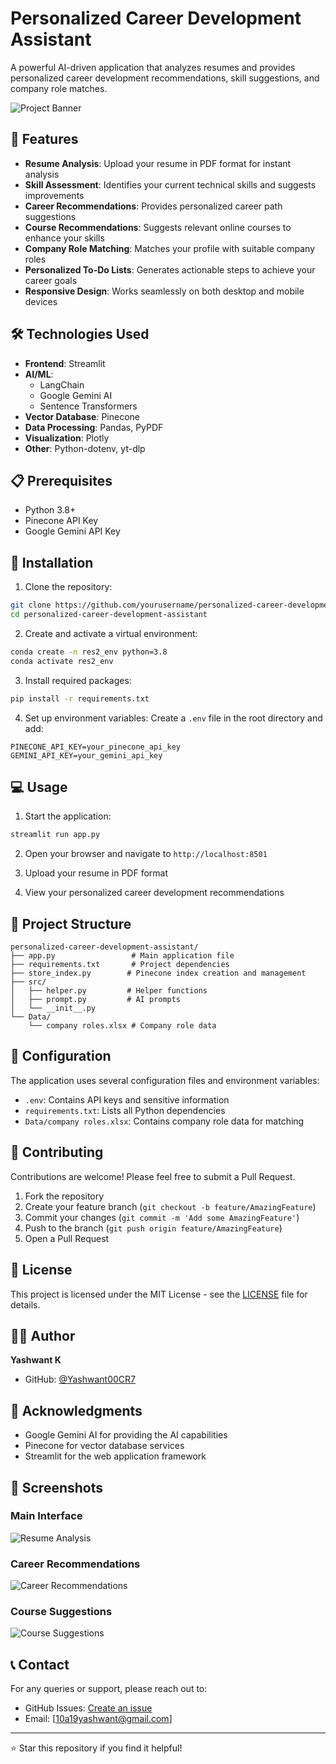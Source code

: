 # Personalized Career Development Assistant

A powerful AI-driven application that analyzes resumes and provides personalized career development recommendations, skill suggestions, and company role matches.

![Project Banner](https://github.com/user-attachments/assets/81cbc7b2-629c-4330-9a8b-7d9420aabff3)

## 🌟 Features

- **Resume Analysis**: Upload your resume in PDF format for instant analysis
- **Skill Assessment**: Identifies your current technical skills and suggests improvements
- **Career Recommendations**: Provides personalized career path suggestions
- **Course Recommendations**: Suggests relevant online courses to enhance your skills
- **Company Role Matching**: Matches your profile with suitable company roles
- **Personalized To-Do Lists**: Generates actionable steps to achieve your career goals
- **Responsive Design**: Works seamlessly on both desktop and mobile devices

## 🛠️ Technologies Used

- **Frontend**: Streamlit
- **AI/ML**: 
  - LangChain
  - Google Gemini AI
  - Sentence Transformers
- **Vector Database**: Pinecone
- **Data Processing**: Pandas, PyPDF
- **Visualization**: Plotly
- **Other**: Python-dotenv, yt-dlp

## 📋 Prerequisites

- Python 3.8+
- Pinecone API Key
- Google Gemini API Key

## 🚀 Installation

1. Clone the repository:
```bash
git clone https://github.com/yourusername/personalized-career-development-assistant.git
cd personalized-career-development-assistant
```

2. Create and activate a virtual environment:
```bash
conda create -n res2_env python=3.8
conda activate res2_env
```

3. Install required packages:
```bash
pip install -r requirements.txt
```

4. Set up environment variables:
Create a `.env` file in the root directory and add:
```
PINECONE_API_KEY=your_pinecone_api_key
GEMINI_API_KEY=your_gemini_api_key
```

## 💻 Usage

1. Start the application:
```bash
streamlit run app.py
```

2. Open your browser and navigate to `http://localhost:8501`

3. Upload your resume in PDF format

4. View your personalized career development recommendations

## 📁 Project Structure

```
personalized-career-development-assistant/
├── app.py                 # Main application file
├── requirements.txt       # Project dependencies
├── store_index.py        # Pinecone index creation and management
├── src/
│   ├── helper.py         # Helper functions
│   ├── prompt.py         # AI prompts
│   └── __init__.py
└── Data/
    └── company roles.xlsx # Company role data
```

## 🔧 Configuration

The application uses several configuration files and environment variables:

- `.env`: Contains API keys and sensitive information
- `requirements.txt`: Lists all Python dependencies
- `Data/company roles.xlsx`: Contains company role data for matching

## 🤝 Contributing

Contributions are welcome! Please feel free to submit a Pull Request.

1. Fork the repository
2. Create your feature branch (`git checkout -b feature/AmazingFeature`)
3. Commit your changes (`git commit -m 'Add some AmazingFeature'`)
4. Push to the branch (`git push origin feature/AmazingFeature`)
5. Open a Pull Request

## 📝 License

This project is licensed under the MIT License - see the [LICENSE](LICENSE) file for details.

## 👨‍💻 Author

**Yashwant K**
- GitHub: [@Yashwant00CR7](https://github.com/Yashwant00CR7)

## 🙏 Acknowledgments

- Google Gemini AI for providing the AI capabilities
- Pinecone for vector database services
- Streamlit for the web application framework

## 📸 Screenshots

### Main Interface

![Resume Analysis](https://github.com/user-attachments/assets/117b12ac-15a8-475b-882c-4ccc806e36f5)

### Career Recommendations
![Career Recommendations](https://github.com/user-attachments/assets/5fed0af6-e154-4839-9897-09a3d5195004)

### Course Suggestions
![Course Suggestions](https://github.com/user-attachments/assets/6646a9ad-18b1-41f9-b30d-b3add8c021fb)

## 📞 Contact

For any queries or support, please reach out to:
- GitHub Issues: [Create an issue](https://github.com/yourusername/personalized-career-development-assistant/issues)
- Email: [10a19yashwant@gmail.com]

---

⭐ Star this repository if you find it helpful! 
